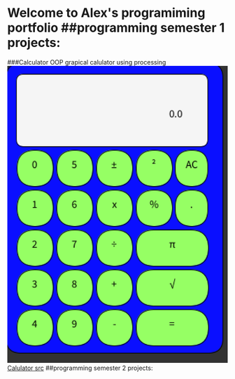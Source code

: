 # Welcome to Alex's programiming portfolio ##programming semester 1 projects:
###Calculator
OOP grapical calulator using processing
 ![Calculator](https://github.com/Beckfistman101/Porgramingportfolio/blob/main/images/calc.png)
 [Calulator src]()
##programming semester 2 projects:
